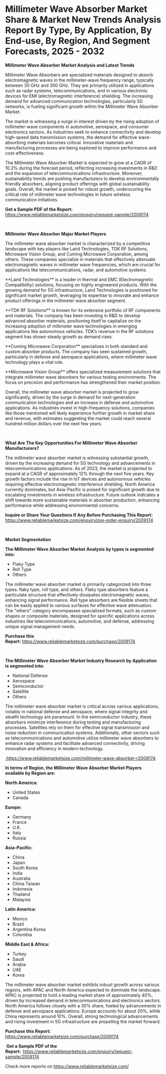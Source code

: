 <p><h1>Millimeter Wave Absorber Market Share & Market New Trends Analysis Report By Type, By Application, By End-use, By Region, And Segment Forecasts, 2025 - 2032</h1></p><p><strong>Millimeter Wave Absorber Market Analysis and Latest Trends</strong></p>
<p><p>Millimeter Wave Absorbers are specialized materials designed to absorb electromagnetic waves in the millimeter-wave frequency range, typically between 30 GHz and 300 GHz. They are primarily utilized in applications such as radar systems, telecommunications, and in various electronic devices for EMI (electromagnetic interference) shielding. The increasing demand for advanced communication technologies, particularly 5G networks, is fueling significant growth within the Millimeter Wave Absorber Market.</p><p>The market is witnessing a surge in interest driven by the rising adoption of millimeter-wave components in automotive, aerospace, and consumer electronics sectors. As industries seek to enhance connectivity and develop high-speed data transmission systems, the demand for effective wave-absorbing materials becomes critical. Innovative materials and manufacturing processes are being explored to improve performance and cost-effectiveness.</p><p>The Millimeter Wave Absorber Market is expected to grow at a CAGR of 10.2% during the forecast period, reflecting increasing investments in R&D and the expansion of telecommunications infrastructure. Moreover, sustainability trends are pushing manufacturers to develop environmentally friendly absorbers, aligning product offerings with global sustainability goals. Overall, the market is poised for robust growth, underscoring the critical role of millimeter wave technologies in future wireless communication initiatives.</p></p>
<p><strong>Get a Sample PDF of the Report:&nbsp;</strong> <a href="https://www.reliablemarketsize.com/enquiry/request-sample/2009174?utm_campaign=2747&utm_medium=2&utm_source=Github&utm_content=ia&utm_term=10042025&utm_id=millimeter-wave-absorber">https://www.reliablemarketsize.com/enquiry/request-sample/2009174</a></p>
<p>&nbsp;</p>
<p><strong>Millimeter Wave Absorber Major Market Players</strong></p>
<p><p>The millimeter wave absorber market is characterized by a competitive landscape with key players like Laird Technologies, TDK RF Solutions, Microwave Vision Group, and Cuming Microwave Corporation, among others. These companies specialize in materials that effectively attenuate electromagnetic waves in millimeter wave frequencies, which are crucial for applications like telecommunications, radar, and automotive systems.</p><p>**Laird Technologies** is a leader in thermal and EMC (Electromagnetic Compatibility) solutions, focusing on highly engineered products. With the growing demand for 5G infrastructure, Laird Technologies is positioned for significant market growth, leveraging its expertise to innovate and enhance product offerings in the millimeter wave absorber segment.</p><p>**TDK RF Solutions** is known for its extensive portfolio of RF components and materials. The company has been investing in R&D to develop advanced absorber materials, positioning itself to capitalize on the increasing adoption of millimeter wave technologies in emerging applications like autonomous vehicles. TDK’s revenue in the RF solutions segment has shown steady growth as demand rises.</p><p>**Cuming Microwave Corporation** specializes in both standard and custom absorber products. The company has seen sustained growth, particularly in defense and aerospace applications, where millimeter wave technology plays a vital role.</p><p>**Microwave Vision Group** offers specialized measurement solutions that integrate millimeter wave absorbers for various testing environments. The focus on precision and performance has strengthened their market position.</p><p>Overall, the millimeter wave absorber market is projected to grow significantly, driven by the surge in demand for next-generation communication technologies and an increase in defense and automotive applications. As industries invest in high-frequency solutions, companies like those mentioned will likely experience further growth in market share and revenue, with estimates suggesting the market could reach several hundred million dollars over the next few years.</p></p>
<p>&nbsp;</p>
<p><strong>What Are The Key Opportunities For Millimeter Wave Absorber Manufacturers?</strong></p>
<p><p>The millimeter wave absorber market is witnessing substantial growth, driven by the increasing demand for 5G technology and advancements in telecommunications applications. As of 2023, the market is projected to expand at a CAGR of approximately 12% through the next five years. Key growth factors include the rise in IoT devices and autonomous vehicles requiring effective electromagnetic interference shielding. North America currently dominates, but Asia-Pacific is poised for significant growth due to escalating investments in wireless infrastructure. Future outlook indicates a shift towards more sustainable materials in absorber production, enhancing performance while addressing environmental concerns.</p></p>
<p><strong>Inquire or Share Your Questions If Any Before Purchasing This Report:</strong> <a href="https://www.reliablemarketsize.com/enquiry/pre-order-enquiry/2009174?utm_campaign=2747&utm_medium=2&utm_source=Github&utm_content=ia&utm_term=10042025&utm_id=millimeter-wave-absorber">https://www.reliablemarketsize.com/enquiry/pre-order-enquiry/2009174</a></p>
<p>&nbsp;</p>
<p><strong>Market Segmentation</strong></p>
<p><strong>The Millimeter Wave Absorber Market Analysis by types is segmented into:</strong></p>
<p><ul><li>Flaky Type</li><li>Roll Type</li><li>Others</li></ul></p>
<p><p>The millimeter wave absorber market is primarily categorized into three types: flaky type, roll type, and others. Flaky type absorbers feature a particulate structure that effectively dissipates electromagnetic waves, enhancing signal performance. Roll type absorbers are flexible sheets that can be easily applied to various surfaces for effective wave attenuation. The "others" category encompasses specialized formats, such as custom shapes or composite materials, designed for specific applications across industries like telecommunications, automotive, and defense, addressing unique signal management needs.</p></p>
<p><strong>Purchase this Report:&nbsp;</strong><a href="https://www.reliablemarketsize.com/purchase/2009174?utm_campaign=2747&utm_medium=2&utm_source=Github&utm_content=ia&utm_term=10042025&utm_id=millimeter-wave-absorber">https://www.reliablemarketsize.com/purchase/2009174</a></p>
<p>&nbsp;</p>
<p><strong>The Millimeter Wave Absorber Market Industry Research by Application is segmented into:</strong></p>
<p><ul><li>National Defense</li><li>Aerospace</li><li>Semiconductor</li><li>Satellite</li><li>Others</li></ul></p>
<p><p>The millimeter wave absorber market is critical across various applications, notably in national defense and aerospace, where signal integrity and stealth technology are paramount. In the semiconductor industry, these absorbers minimize interference during testing and manufacturing processes. Satellites rely on them for effective signal transmission and noise reduction in communication systems. Additionally, other sectors such as telecommunications and automotive utilize millimeter wave absorbers to enhance radar systems and facilitate advanced connectivity, driving innovation and efficiency in modern technology.</p></p>
<p><a href="https://www.reliablemarketsize.com/millimeter-wave-absorber-r2009174?utm_campaign=2747&utm_medium=2&utm_source=Github&utm_content=ia&utm_term=10042025&utm_id=millimeter-wave-absorber">&nbsp;https://www.reliablemarketsize.com/millimeter-wave-absorber-r2009174</a></p>
<p><strong>In terms of Region, the Millimeter Wave Absorber Market Players available by Region are:</strong></p>
<p>
    <p> <strong> North America: </strong>
        <ul>
            <li>United States</li>
            <li>Canada</li>
        </ul>
        </p> 
    <p> <strong> Europe: </strong>
        <ul>
            <li>Germany</li>
            <li>France</li>
            <li>U.K.</li>
            <li>Italy</li>
            <li>Russia</li>
        </ul>
        </p> 
    <p> <strong> Asia-Pacific: </strong>
        <ul>
            <li>China</li>
            <li>Japan</li>
            <li>South Korea</li>
            <li>India</li>
            <li>Australia</li>
            <li>China Taiwan</li>
            <li>Indonesia</li>
            <li>Thailand</li>
            <li>Malaysia</li>
        </ul>
        </p> 
    <p> <strong> Latin America: </strong>
        <ul>
            <li>Mexico</li>
            <li>Brazil</li>
            <li>Argentina Korea</li>
            <li>Colombia</li>
        </ul>
        </p> 
    <p> <strong> Middle East & Africa: </strong>
        <ul>
            <li>Turkey</li>
            <li>Saudi</li>
            <li>Arabia</li>
            <li>UAE</li>
            <li>Korea</li>
        </ul>
    </p>
    </p>
<p><p>The millimeter wave absorber market exhibits robust growth across various regions, with APAC and North America expected to dominate the landscape. APAC is projected to hold a leading market share of approximately 40%, driven by increased demand in telecommunications and electronics sectors. North America follows closely with a 30% share, fueled by advancements in defense and aerospace applications. Europe accounts for about 20%, while China represents around 10%. Overall, strong technological advancements and rising investment in 5G infrastructure are propelling the market forward.</p></p>
<p><strong>Purchase this Report: </strong><a href="https://www.reliablemarketsize.com/purchase/2009174?utm_campaign=2747&utm_medium=2&utm_source=Github&utm_content=ia&utm_term=10042025&utm_id=millimeter-wave-absorber">https://www.reliablemarketsize.com/purchase/2009174</a></p>
<p>&nbsp;<strong>Get a Sample PDF of the Report:&nbsp;&nbsp;</strong><a href="https://www.reliablemarketsize.com/enquiry/request-sample/2009174?utm_campaign=2747&utm_medium=2&utm_source=Github&utm_content=ia&utm_term=10042025&utm_id=millimeter-wave-absorber">https://www.reliablemarketsize.com/enquiry/request-sample/2009174</a></p>
<p><strong></strong></p>
<p>Check more reports on <a href="https://www.reliablemarketsize.com/?utm_campaign=2747&utm_medium=2&utm_source=Github&utm_content=ia&utm_term=10042025&utm_id=millimeter-wave-absorber">https://www.reliablemarketsize.com/</a></p>